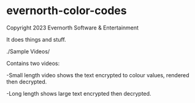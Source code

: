 # evernorth-color-codes
Copyright 2023 Evernorth Software & Entertainment

It does things and stuff.

./Sample Videos/

Contains two videos:

-Small length video shows the text encrypted to colour values, rendered then decrypted.

-Long length shows large text encrypted then decrypted.
